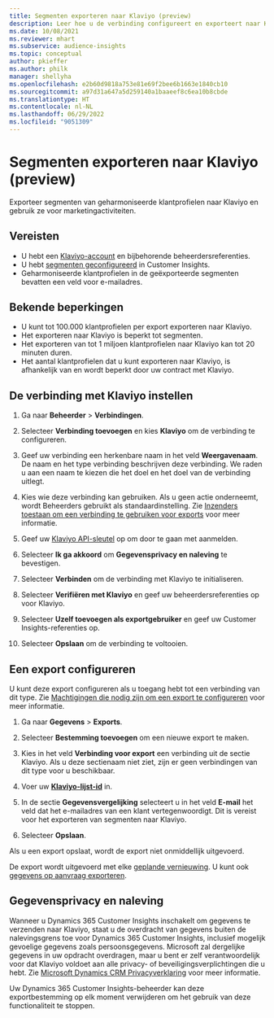 ```yaml
---
title: Segmenten exporteren naar Klaviyo (preview)
description: Leer hoe u de verbinding configureert en exporteert naar Klaviyo.
ms.date: 10/08/2021
ms.reviewer: mhart
ms.subservice: audience-insights
ms.topic: conceptual
author: pkieffer
ms.author: philk
manager: shellyha
ms.openlocfilehash: e2b60d9818a753e81e69f2bee6b1663e1840cb10
ms.sourcegitcommit: a97d31a647a5d259140a1baaeef8c6ea10b8cbde
ms.translationtype: HT
ms.contentlocale: nl-NL
ms.lasthandoff: 06/29/2022
ms.locfileid: "9051309"
---
```

# <a name="export-segments-to-klaviyo-preview"></a>Segmenten exporteren naar Klaviyo (preview)

Exporteer segmenten van geharmoniseerde klantprofielen naar Klaviyo en gebruik ze voor marketingactiviteiten.

## <a name="prerequisites"></a>Vereisten

-   U hebt een [Klaviyo-account](https://www.klaviyo.com/) en bijbehorende beheerdersreferenties.
-   U hebt [segmenten geconfigureerd](segments.md) in Customer Insights.
-   Geharmoniseerde klantprofielen in de geëxporteerde segmenten bevatten een veld voor e-mailadres.

## <a name="known-limitations"></a>Bekende beperkingen

- U kunt tot 100.000 klantprofielen per export exporteren naar Klaviyo.
- Het exporteren naar Klaviyo is beperkt tot segmenten.
- Het exporteren van tot 1 miljoen klantprofielen naar Klaviyo kan tot 20 minuten duren. 
- Het aantal klantprofielen dat u kunt exporteren naar Klaviyo, is afhankelijk van en wordt beperkt door uw contract met Klaviyo.

## <a name="set-up-connection-to-klaviyo"></a>De verbinding met Klaviyo instellen

1. Ga naar **Beheerder** > **Verbindingen**.

1. Selecteer **Verbinding toevoegen** en kies **Klaviyo** om de verbinding te configureren.

1. Geef uw verbinding een herkenbare naam in het veld **Weergavenaam**. De naam en het type verbinding beschrijven deze verbinding. We raden u aan een naam te kiezen die het doel en het doel van de verbinding uitlegt.

1. Kies wie deze verbinding kan gebruiken. Als u geen actie onderneemt, wordt Beheerders gebruikt als standaardinstelling. Zie [Inzenders toestaan om een verbinding te gebruiken voor exports](connections.md#allow-contributors-to-use-a-connection-for-exports) voor meer informatie.

1. Geef uw [Klaviyo API-sleutel](https://help.klaviyo.com/hc/articles/115005062267-How-to-Manage-Your-Account-s-API-Keys) op om door te gaan met aanmelden. 

1. Selecteer **Ik ga akkoord** om **Gegevensprivacy en naleving** te bevestigen.

1. Selecteer **Verbinden** om de verbinding met Klaviyo te initialiseren.

1. Selecteer **Verifiëren met Klaviyo** en geef uw beheerdersreferenties op voor Klaviyo.

1. Selecteer **Uzelf toevoegen als exportgebruiker** en geef uw Customer Insights-referenties op.

1. Selecteer **Opslaan** om de verbinding te voltooien.

## <a name="configure-an-export"></a>Een export configureren

U kunt deze export configureren als u toegang hebt tot een verbinding van dit type. Zie [Machtigingen die nodig zijn om een export te configureren](export-destinations.md#set-up-a-new-export) voor meer informatie.

1. Ga naar **Gegevens** > **Exports**.

1. Selecteer **Bestemming toevoegen** om een nieuwe export te maken.

1. Kies in het veld **Verbinding voor export** een verbinding uit de sectie Klaviyo. Als u deze sectienaam niet ziet, zijn er geen verbindingen van dit type voor u beschikbaar.

1. Voer uw [**Klaviyo-lijst-id**](https://help.klaviyo.com/hc/articles/115005078647-How-to-Find-a-List-ID) in.     

3. In de sectie **Gegevensvergelijking** selecteert u in het veld **E-mail** het veld dat het e-mailadres van een klant vertegenwoordigt. Dit is vereist voor het exporteren van segmenten naar Klaviyo.

1. Selecteer **Opslaan**.

Als u een export opslaat, wordt de export niet onmiddellijk uitgevoerd.

De export wordt uitgevoerd met elke [geplande vernieuwing](system.md#schedule-tab). U kunt ook [gegevens op aanvraag exporteren](export-destinations.md#run-exports-on-demand). 


## <a name="data-privacy-and-compliance"></a>Gegevensprivacy en naleving

Wanneer u Dynamics 365 Customer Insights inschakelt om gegevens te verzenden naar Klaviyo, staat u de overdracht van gegevens buiten de nalevingsgrens toe voor Dynamics 365 Customer Insights, inclusief mogelijk gevoelige gegevens zoals persoonsgegevens. Microsoft zal dergelijke gegevens in uw opdracht overdragen, maar u bent er zelf verantwoordelijk voor dat Klaviyo voldoet aan alle privacy- of beveiligingsverplichtingen die u hebt. Zie [Microsoft Dynamics CRM Privacyverklaring](https://go.microsoft.com/fwlink/?linkid=396732) voor meer informatie.

Uw Dynamics 365 Customer Insights-beheerder kan deze exportbestemming op elk moment verwijderen om het gebruik van deze functionaliteit te stoppen.
